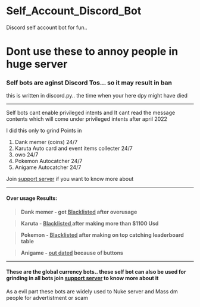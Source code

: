 # Self_Account_Discord_Bot

Discord self account bot for fun.. 

# Dont use these to annoy people in huge server
<h3>Self bots are aginst Discord Tos... so it may result in ban</h3>

this is written in discord.py.. the time when your here dpy might have died 

<hr>
Self bots cant enable privileged intents and It cant read the message contents which will come under privileged intents after april 2022

I did this only to grind Points in 
1. Dank memer (coins) 24/7
2. Karuta Auto card and event items collecter 24/7
3. owo 24/7
4. Pokemon Autocatcher 24/7
5. Anigame Autocatcher 24/7

Join <a href="https://discord.gg/cyKAjwcZdB">support server</a> if you want to know more about 

<hr>
<h4>Over usage Results:<h4>

> Dank memer - got <u>Blacklisted</u> after overusage

> Karuta - <u> Blacklisted </u> after making more than $1100 Usd 

> Pokemon - <u>Blacklisted</u> after making on top catching leaderboard table  

> Anigame - <u>out dated</u> because of buttons

<hr>
<h4> These are the global currency bots.. these self bot can also be used for grinding in all bots join <a href="https://discord.gg/cyKAjwcZdB">support server</a> to know more about it </h4>

As a evil part these bots are widely used to Nuke server and Mass dm people for advertistment or scam
